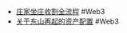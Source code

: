 - [庄家坐庄收割全流程](https://x.com/DtDt666/status/1873637700798226629) #Web3
- [关于东山再起的资产配置](https://x.com/lsp8940/status/1873207633672585607) #Web3